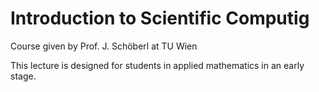 # Introduction to Scientific Computig

Course given by Prof. J. Schöberl at TU Wien


This lecture is designed for students in applied mathematics in an early stage.




```{tableofcontents}
```
